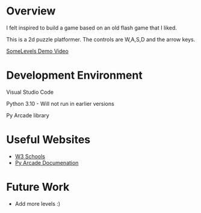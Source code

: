 # Overview

I felt inspired to build a game based on an old flash game that I liked.

This is a 2d puzzle platformer. The controls are W,A,S,D and the arrow keys.

[SomeLevels Demo Video](https://photos.app.goo.gl/KSzLKrhG9K3KqChP8)

# Development Environment

Visual Studio Code

Python 3.10 - Will not run in earlier versions


Py Arcade library

# Useful Websites

* [W3 Schools](https://www.w3schools.com/python/)
* [Py Arcade Documenation](https://api.arcade.academy/en/latest/)

# Future Work

* Add more levels :)